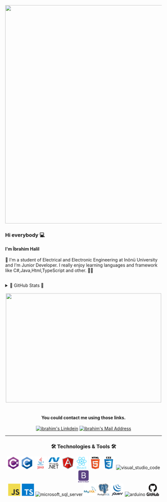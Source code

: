 
<div align="center">
  <a><img src="https://i.pinimg.com/originals/4f/1a/4d/4f1a4d0e123668379f118b2f734c1e5c.gif" alt="" border="0" width="1000" height="700"></a>

</div>

### Hi everybody 💻

#### I'm İbrahim Halil
💬  I'm a student of Electrical and Electronic Engineering at Inönü University and I'm Junior Developer. I really enjoy learning languages and framework like C#,Java,Html,TypeScript and other. 👨‍💻 
<br/> <br/>

 <details>
 <summary> 🌟 GitHub Stats 🌟 </summary>
 
 
### [![Github](https://img.shields.io/github/followers/ibrahimhalil-isik?label=Follow&style=social)](https://github.com/ibrahimhalil-isik)

<p align="left"> <img src="https://komarev.com/ghpvc/?username=ibrahimhalil-isik&label=Profile%20views&color=0e75b6&style=flat" alt="ibrahimhalil-isik" /> </p>

![ibrahim's github stats](https://github-readme-stats.vercel.app/api?username=ibrahimhalil-isik&show_icons=true&theme=dark) ![Top Langs](https://github-readme-stats.vercel.app/api/top-langs/?username=ibrahimhalil-isik&theme=tokyonight)
</details>
<br/>
<div align="center">
  <a><img src="https://www.uweta.com/wp-content/uploads/2021/02/Web-Tasarim.gif" alt="" border="0" width="500" height="350"></a>
</div>
<br/>
<h4 align="center">You could contact me using those links.</h4>
<p align="center">
  <a href="https://www.linkedin.com/in/ibrahim-halil-isik/" target="_blank" rel="nofollow"><img alt="ibrahim's Linkdein" src="https://img.shields.io/badge/LinkedIn-0077B5?style=for-the-badge&logo=linkedin&logoColor=white" /></a>
  <a href="mailto:ibrahimh.isik0272@gmail.com" target="_blank" rel="nofollow"><img alt="ibrahim's Mail Address" src="https://img.shields.io/badge/Gmail-D14836?style=for-the-badge&logo=gmail&logoColor=white" /></a>
 </p>
 <hr> 
<h3 align="center"> 🛠 Technologies & Tools 🛠 </h3>
<p align="center">
<img src="https://raw.githubusercontent.com/devicons/devicon/master/icons/csharp/csharp-original.svg" alt="c#" width="40" height="40"/> 
 <img src="https://raw.githubusercontent.com/devicons/devicon/master/icons/c/c-original.svg" alt="c" width="40" height="40"/> 
 <img src="https://raw.githubusercontent.com/devicons/devicon/master/icons/java/java-original-wordmark.svg" alt="java" width="40" height="40"/>
<img src="https://raw.githubusercontent.com/devicons/devicon/master/icons/dot-net/dot-net-original-wordmark.svg" width="40" height="40" />
  <img src="https://raw.githubusercontent.com/devicons/devicon/master/icons/angularjs/angularjs-original.svg" alt="angular" width="40" height="40"/>
  <img src="https://raw.githubusercontent.com/devicons/devicon/master/icons/react/react-original-wordmark.svg" alt="react" width="40" height="40"/>
<img src="https://raw.githubusercontent.com/devicons/devicon/master/icons/html5/html5-original-wordmark.svg" alt="html5" width="40" height="40"/> 
<img src="https://raw.githubusercontent.com/devicons/devicon/master/icons/css3/css3-original-wordmark.svg" alt="css3" width="40" height="40"/> 
 <img src="https://user-images.githubusercontent.com/59020581/117362577-18555280-aec4-11eb-94ef-401c9f28eb38.png" alt="visual_studio_code" width="40" height="40"/>
  <img src="https://raw.githubusercontent.com/devicons/devicon/master/icons/bootstrap/bootstrap-plain-wordmark.svg" alt="bootsrap" width="40" height="40"/>
 
 <br/>
  <img src="https://raw.githubusercontent.com/devicons/devicon/master/icons/javascript/javascript-original.svg" alt="css3" width="40" height="40"/> 
  <img src="https://raw.githubusercontent.com/devicons/devicon/master/icons/typescript/typescript-original.svg" alt="typescript" width="40" height="40"/>
 <img src="https://user-images.githubusercontent.com/59020581/117359010-84818780-aebf-11eb-8791-3bd7991de5fb.png" alt="microsoft_sql_server" width="40" height="40"/>
 <img src="https://raw.githubusercontent.com/devicons/devicon/master/icons/mysql/mysql-original-wordmark.svg" alt="my_sql" width="40" height="40"/> 
 <img src="https://raw.githubusercontent.com/devicons/devicon/master/icons/postgresql/postgresql-original-wordmark.svg" alt="postgre_sql" width="40" height="40"/>
  <img src="https://raw.githubusercontent.com/devicons/devicon/master/icons/jquery/jquery-original-wordmark.svg" alt="java" width="40" height="40"/>
 <img src="https://camo.githubusercontent.com/b3a1cdd20d0f308634ddd4598cdaa729c2d77047f51e66fa7206b9b4bac94c23/68747470733a2f2f63646e2e776f726c64766563746f726c6f676f2e636f6d2f6c6f676f732f61726475696e6f2d312e737667" alt="arduino" width="40" height="40"/> 
  <img src="https://raw.githubusercontent.com/devicons/devicon/master/icons/github/github-original-wordmark.svg" alt="github" width="40" height="40"/>
 
</p>

<!-- ### Hi there 👋

## [![Github](https://img.shields.io/github/followers/ibrahimhalil-isik?label=Follow&style=social)](https://github.com/ibrahimhalil-isik)

**ibrahimhalil-isik/ibrahimhalil-isik** is a ✨ _special_ ✨ repository because its `README.md` (this file) appears on your GitHub profile.

  **Profile Views**

![Visitor Count](https://profile-counter.glitch.me/{ibrahimhalil-isik}/count.svg)

-->
